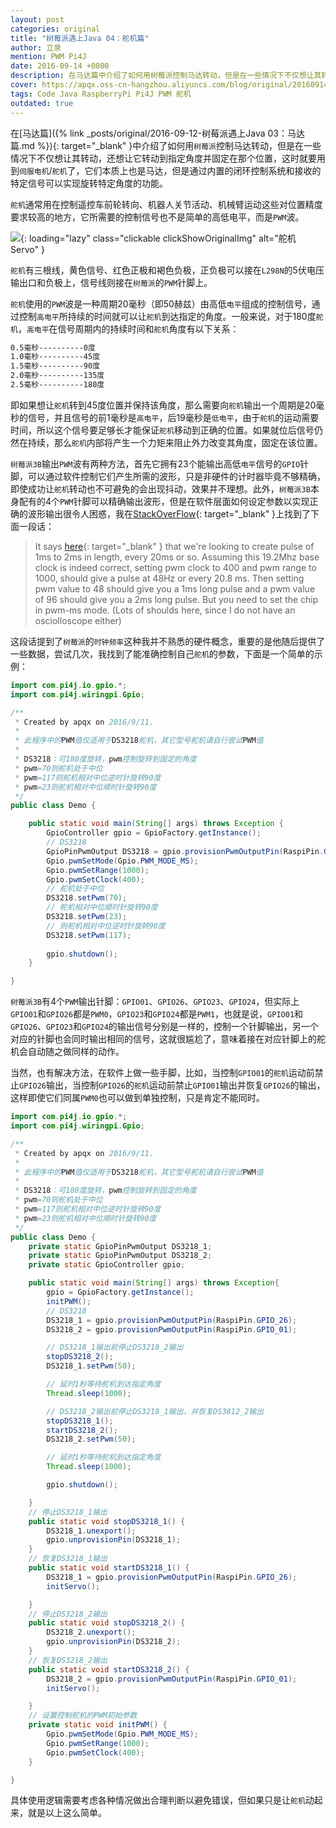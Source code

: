 ```yaml
---
layout: post
categories: original
title: "树莓派遇上Java 04：舵机篇"
author: 立泉
mention: PWM Pi4J
date: 2016-09-14 +0800
description: 在马达篇中介绍了如何用树莓派控制马达转动，但是在一些情况下不仅想让其转动，还想让它转动到指定角度并固定在那个位置，这时就要用到伺服电机/舵机，它们本质上也是马达，但是通过内置的闭环控制系统和接收的特定信号可以实现旋转特定角度的功能。
cover: https://apqx.oss-cn-hangzhou.aliyuncs.com/blog/original/20160914/servo.jpg
tags: Code Java RaspberryPi Pi4J PWM 舵机
outdated: true
---
```


在[马达篇]({% link _posts/original/2016-09-12-树莓派遇上Java 03：马达篇.md %}){: target="_blank" }中介绍了如何用`树莓派`控制马达转动，但是在一些情况下不仅想让其转动，还想让它转动到指定角度并固定在那个位置，这时就要用到`伺服电机`/`舵机`了，它们本质上也是马达，但是通过内置的闭环控制系统和接收的特定信号可以实现旋转特定角度的功能。

`舵机`通常用在控制遥控车前轮转向、机器人关节活动、机械臂运动这些对位置精度要求较高的地方，它所需要的控制信号也不是简单的高低电平，而是`PWM`波。

![](https://apqx.oss-cn-hangzhou.aliyuncs.com/blog/original/20160914/servo.jpg){: loading="lazy" class="clickable clickShowOriginalImg" alt="舵机 Servo" }

`舵机`有三根线，黄色信号、红色正极和褐色负极，正负极可以接在`L298N`的5伏电压输出口和负极上，信号线则接在`树莓派`的`PWM`针脚上。

`舵机`使用的`PWM`波是一种周期20毫秒（即50赫兹）由高低`电平`组成的控制信号，通过控制`高电平`所持续的时间就可以让`舵机`到达指定的角度。一般来说，对于180度`舵机`，`高电平`在信号周期内的持续时间和`舵机`角度有以下关系： 

```sh
0.5毫秒----------0度 
1.0毫秒----------45度 
1.5毫秒----------90度 
2.0毫秒----------135度 
2.5毫秒----------180度
```

即如果想让`舵机`转到45度位置并保持该角度，那么需要向`舵机`输出一个周期是20毫秒的信号，并且信号的前1毫秒是`高电平`，后19毫秒是`低电平`，由于`舵机`的运动需要时间，所以这个信号要足够长才能保证`舵机`移动到正确的位置。如果就位后信号仍然在持续，那么`舵机`内部将产生一个力矩来阻止外力改变其角度，固定在该位置。

`树莓派3B`输出`PWM`波有两种方法，首先它拥有23个能输出高低`电平`信号的`GPIO`针脚，可以通过软件控制它们产生所需的波形，只是非硬件的计时器毕竟不够精确，即使成功让`舵机`转动也不可避免的会出现抖动，效果并不理想。此外，`树莓派3B`本身配有的4个`PWM`针脚可以精确输出波形，但是在软件层面如何设定参数以实现正确的波形输出很令人困惑，我在[StackOverFlow](https://stackoverflow.com/a/21344373/8512257){: target="_blank" }上找到了下面一段话：

>It says [here](https://en.wikipedia.org/wiki/Servo_control){: target="_blank" } that we're looking to create pulse of 1ms to 2ms in length, every 20ms or so. Assuming this 19.2Mhz base clock is indeed correct, setting pwm clock to 400 and pwm range to 1000, should give a pulse at 48Hz or every 20.8 ms. Then setting pwm value to 48 should give you a 1ms long pulse and a pwm value of 96 should give you a 2ms long pulse. But you need to set the chip in pwm-ms mode. (Lots of shoulds here, since I do not have an osciolloscope either)

这段话提到了`树莓派`的`时钟频率`这种我并不熟悉的硬件概念，重要的是他随后提供了一些数据，尝试几次，我找到了能准确控制自己`舵机`的参数，下面是一个简单的示例：

```java
import com.pi4j.io.gpio.*;
import com.pi4j.wiringpi.Gpio;

/**
 * Created by apqx on 2016/9/11.
 * 
 * 此程序中的PWM值仅适用于DS3218舵机，其它型号舵机请自行尝试PWM值
 * 
 * DS3218：可180度旋转，pwm控制旋转到固定的角度
 * pwm=70则舵机处于中位
 * pwm=117则舵机相对中位逆时针旋转90度
 * pwm=23则舵机相对中位顺时针旋转90度
 */
public class Demo {

    public static void main(String[] args) throws Exception {
        GpioController gpio = GpioFactory.getInstance();
        // DS3218
        GpioPinPwmOutput DS3218 = gpio.provisionPwmOutputPin(RaspiPin.GPIO_26);
        Gpio.pwmSetMode(Gpio.PWM_MODE_MS);
        Gpio.pwmSetRange(1000);
        Gpio.pwmSetClock(400);
        // 舵机处于中位
        DS3218.setPwm(70);
        // 舵机相对中位顺时针旋转90度
        DS3218.setPwm(23);
        // 则舵机相对中位逆时针旋转90度
        DS3218.setPwm(117);
        
        gpio.shutdown();
    }

}
```
                
`树莓派3B`有4个`PWM`输出针脚：`GPIO01`、`GPIO26`、`GPIO23`、`GPIO24`，但实际上`GPIO01`和`GPIO26`都是`PWM0`，`GPIO23`和`GPIO24`都是`PWM1`，也就是说，`GPIO01`和`GPIO26`、`GPIO23`和`GPIO24`的输出信号分别是一样的，控制一个针脚输出，另一个对应的针脚也会同时输出相同的信号，这就很尴尬了，意味着接在对应针脚上的舵机会自动随之做同样的动作。

当然，也有解决方法，在软件上做一些手脚，比如，当控制`GPIO01`的`舵机`运动前禁止`GPIO26`输出，当控制`GPIO26`的`舵机`运动前禁止`GPIO01`输出并恢复`GPIO26`的输出，这样即使它们同属`PWM0`也可以做到单独控制，只是肯定不能同时。

```java
import com.pi4j.io.gpio.*;
import com.pi4j.wiringpi.Gpio;

/**
 * Created by apqx on 2016/9/11.
 * 
 * 此程序中的PWM值仅适用于DS3218舵机，其它型号舵机请自行尝试PWM值
 * 
 * DS3218：可180度旋转，pwm控制旋转到固定的角度
 * pwm=70则舵机处于中位
 * pwm=117则舵机相对中位逆时针旋转90度
 * pwm=23则舵机相对中位顺时针旋转90度
 */
public class Demo {
    private static GpioPinPwmOutput DS3218_1;
    private static GpioPinPwmOutput DS3218_2;
    private static GpioController gpio;

    public static void main(String[] args) throws Exception{
        gpio = GpioFactory.getInstance();
        initPWM();
        // DS3218
        DS3218_1 = gpio.provisionPwmOutputPin(RaspiPin.GPIO_26);
        DS3218_2 = gpio.provisionPwmOutputPin(RaspiPin.GPIO_01);

        // DS3218_1输出前停止DS3218_2输出
        stopDS3218_2();
        DS3218_1.setPwm(50);

        // 延时1秒等待舵机到达指定角度
        Thread.sleep(1000);

        // DS3218_2输出前停止DS3218_1输出，并恢复DS3812_2输出
        stopDS3218_1();
        startDS3218_2();
        DS3218_2.setPwm(50);

        // 延时1秒等待舵机到达指定角度
        Thread.sleep(1000);

        gpio.shutdown();

    }
    // 停止DS3218_1输出
    public static void stopDS3218_1() {
        DS3218_1.unexport();
        gpio.unprovisionPin(DS3218_1);
    }
    // 恢复DS3218_1输出
    public static void startDS3218_1() {
        DS3218_1 = gpio.provisionPwmOutputPin(RaspiPin.GPIO_26);
        initServo();

    }
    // 停止DS3218_2输出
    public static void stopDS3218_2() {
        DS3218_2.unexport();
        gpio.unprovisionPin(DS3218_2);
    }
    // 恢复DS3218_2输出
    public static void startDS3218_2() {
        DS3218_2 = gpio.provisionPwmOutputPin(RaspiPin.GPIO_01);
        initServo();

    }
    // 设置控制舵机的PWM初始参数
    private static void initPWM() {
        Gpio.pwmSetMode(Gpio.PWM_MODE_MS);
        Gpio.pwmSetRange(1000);
        Gpio.pwmSetClock(400);
    }

}
```
                
具体使用逻辑需要考虑各种情况做出合理判断以避免错误，但如果只是让`舵机`动起来，就是以上这么简单。